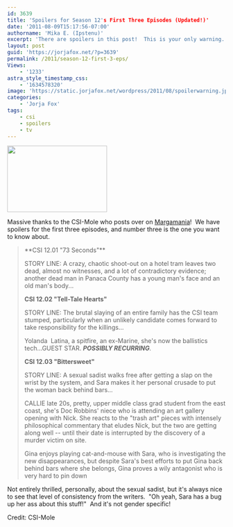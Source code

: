 ```yaml
---
id: 3639
title: 'Spoilers for Season 12's First Three Episodes (Updated!)'
date: '2011-08-09T15:17:56-07:00'
authorname: 'Mika E. (Ipstenu)'
excerpt: 'There are spoilers in this post!  This is your only warning.  If you read on, you don''t get to complain about it without being teased. (Updated Aug 10th)'
layout: post
guid: 'https://jorjafox.net/?p=3639'
permalink: /2011/season-12-first-3-eps/
Views:
    - '1233'
astra_style_timestamp_css:
    - '1634578320'
image: 'https://static.jorjafox.net/wordpress/2011/08/spoilerwarning.jpg'
categories:
    - 'Jorja Fox'
tags:
    - csi
    - spoilers
    - tv
---
```


<img class="aligncenter size-medium wp-image-3640" title="spoilerwarning" src="//static.jorjafox.net/wordpress/2011/08/spoilerwarning-230x153.jpg" alt="" width="230" height="153" />

Massive thanks to the CSI-Mole who posts over on <a href="http://margamania.net/">Margamania</a>!  We have spoilers for the first three episodes, and number three is the one you want to know about.
<blockquote>**CSI 12.01 "73 Seconds"**

STORY LINE: A crazy, chaotic shoot-out on a hotel tram leaves two dead, almost no witnesses, and a lot of contradictory evidence; another dead man in Panaca County has a young man's face and an old man's body...

**CSI 12.02 "Tell-Tale Hearts"**

STORY LINE: The brutal slaying of an entire family has the CSI team stumped, particularly when an unlikely candidate comes forward to take responsibility for the killings...

Yolanda  Latina, a spitfire, an ex-Marine, she's now the ballistics tech...GUEST STAR. _**POSSIBLY RECURRING**._

**CSI 12.03 "Bittersweet"**

STORY LINE: A sexual sadist walks free after getting a slap on the wrist by the system, and Sara makes it her personal crusade to put the woman back behind bars...

CALLIE late 20s, pretty, upper middle class grad student from the east coast, she's Doc Robbins' niece who is attending an art gallery opening with Nick. She reacts to the "trash art" pieces with intensely philosophical commentary that eludes Nick, but the two are getting along well -- until their date is interrupted by the discovery of a murder victim on site.

Gina enjoys playing cat-and-mouse with Sara, who is investigating the new disappearances, but despite Sara's best efforts to put Gina back behind bars where she belongs, Gina proves a wily antagonist who is very hard to pin down</blockquote>
Not entirely thrilled, personally, about the sexual sadist, but it's always nice to see that level of consistency from the writers.  "Oh yeah, Sara has a bug up her ass about this stuff!"  And it's not gender specific!

Credit: CSI-Mole
